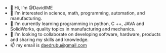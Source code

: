 - 👋 Hi, I’m @DavidIME
- 👀 I’m interested in science, math, programming, automation, and manufacturing. 
- 🌱 I’m currently learning programming in python, C ++, JAVA and SolidWorks, quality topics in manufacturing and mechanics.
- 💞️ I’m looking to collaborate on developing software, hardware, products and sharing my skills and knowledge.
- 📫 my email is daedrubu@gmail.com

<!---
DavidIME/DavidIME is a ✨ special ✨ repository because its `README.md` (this file) appears on your GitHub profile.
You can click the Preview link to take a look at your changes.
--->
